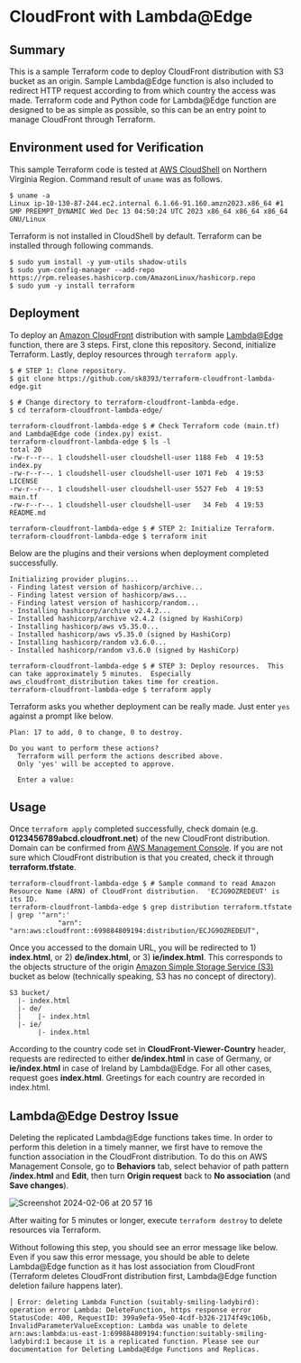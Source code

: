 # CloudFront with Lambda@Edge

## Summary
This is a sample Terraform code to deploy CloudFront distribution with S3 bucket as an origin.
Sample Lambda@Edge function is also included to redirect HTTP request according to from which country the access was made.
Terraform code and Python code for Lambda@Edge function are designed to be as simple as possible, so this can be an entry point to manage CloudFront through Terraform.


## Environment used for Verification
This sample Terraform code is tested at [AWS CloudShell](https://aws.amazon.com/cloudshell/) on Northern Virginia Region.
Command result of `uname` was as follows.

```
$ uname -a
Linux ip-10-130-87-244.ec2.internal 6.1.66-91.160.amzn2023.x86_64 #1 SMP PREEMPT_DYNAMIC Wed Dec 13 04:50:24 UTC 2023 x86_64 x86_64 x86_64 GNU/Linux
```

Terraform is not installed in CloudShell by default.
Terraform can be installed through following commands.

```
$ sudo yum install -y yum-utils shadow-utils
$ sudo yum-config-manager --add-repo https://rpm.releases.hashicorp.com/AmazonLinux/hashicorp.repo
$ sudo yum -y install terraform
```


## Deployment
To deploy an [Amazon CloudFront](https://aws.amazon.com/cloudfront/) distribution with sample [Lambda@Edge](https://aws.amazon.com/lambda/edge/) function, there are 3 steps.
First, clone this repository.
Second, initialize Terraform.
Lastly, deploy resources through `terraform apply`.

```
$ # STEP 1: Clone repository.
$ git clone https://github.com/sk8393/terraform-cloudfront-lambda-edge.git
```

```
$ # Change directory to terraform-cloudfront-lambda-edge.
$ cd terraform-cloudfront-lambda-edge/
```

```
terraform-cloudfront-lambda-edge $ # Check Terraform code (main.tf) and Lambda@Edge code (index.py) exist.
terraform-cloudfront-lambda-edge $ ls -l
total 20
-rw-r--r--. 1 cloudshell-user cloudshell-user 1188 Feb  4 19:53 index.py
-rw-r--r--. 1 cloudshell-user cloudshell-user 1071 Feb  4 19:53 LICENSE
-rw-r--r--. 1 cloudshell-user cloudshell-user 5527 Feb  4 19:53 main.tf
-rw-r--r--. 1 cloudshell-user cloudshell-user   34 Feb  4 19:53 README.md
```

```
terraform-cloudfront-lambda-edge $ # STEP 2: Initialize Terraform.
terraform-cloudfront-lambda-edge $ terraform init
```

Below are the plugins and their versions when deployment completed successfully.

```
Initializing provider plugins...
- Finding latest version of hashicorp/archive...
- Finding latest version of hashicorp/aws...
- Finding latest version of hashicorp/random...
- Installing hashicorp/archive v2.4.2...
- Installed hashicorp/archive v2.4.2 (signed by HashiCorp)
- Installing hashicorp/aws v5.35.0...
- Installed hashicorp/aws v5.35.0 (signed by HashiCorp)
- Installing hashicorp/random v3.6.0...
- Installed hashicorp/random v3.6.0 (signed by HashiCorp)
```

```
terraform-cloudfront-lambda-edge $ # STEP 3: Deploy resources.  This can take approximately 5 minutes.  Especially aws_cloudfront_distribution takes time for creation.
terraform-cloudfront-lambda-edge $ terraform apply
```

Terraform asks you whether deployment can be really made.
Just enter `yes` against a prompt like below.

```
Plan: 17 to add, 0 to change, 0 to destroy.

Do you want to perform these actions?
  Terraform will perform the actions described above.
  Only 'yes' will be accepted to approve.

  Enter a value: 
```


## Usage
Once `terraform apply` completed successfully, check domain (e.g. **0123456789abcd.cloudfront.net**) of the new CloudFront distribution.
Domain can be confirmed from [AWS Management Console](https://us-east-1.console.aws.amazon.com/cloudfront/v4/home).
If you are not sure which CloudFront distribution is that you created, check it through **terraform.tfstate**.

```
terraform-cloudfront-lambda-edge $ # Sample command to read Amazon Resource Name (ARN) of CloudFront distribution.  'ECJG9OZREDEUT' is its ID.
terraform-cloudfront-lambda-edge $ grep distribution terraform.tfstate | grep '"arn":'
            "arn": "arn:aws:cloudfront::699884809194:distribution/ECJG9OZREDEUT",
```

Once you accessed to the domain URL, you will be redirected to 1) **index.html**, or 2) **de/index.html**, or 3) **ie/index.html**.
This corresponds to the objects structure of the origin [Amazon Simple Storage Service (S3)](https://aws.amazon.com/s3/) bucket as below (technically speaking, S3 has no concept of directory).

```
S3 bucket/
  |- index.html
  |- de/
  |    |- index.html
  |- ie/
       |- index.html
```

According to the country code set in **CloudFront-Viewer-Country** header, requests are redirected to either **de/index.html** in case of Germany, or **ie/index.html** in case of Ireland by Lambda@Edge.
For all other cases, request goes **index.html**.
Greetings for each country are recorded in index.html.


## Lambda@Edge Destroy Issue
Deleting the replicated Lambda@Edge functions takes time.
In order to perform this deletion in a timely manner, we first have to remove the function association in the CloudFront distribution.
To do this on AWS Management Console, go to **Behaviors** tab, select behavior of path pattern **/index.html** and **Edit**, then turn **Origin request** back to **No association** (and **Save changes**).

![Screenshot 2024-02-06 at 20 57 16](https://github.com/sk8393/terraform-cloudfront-lambda-edge/assets/13175031/69d9f0c7-e9c4-44f5-8d32-1bfc70300411)

After waiting for 5 minutes or longer, execute `terraform destroy` to delete resources via Terraform.

Without following this step, you should see an error message like below.
Even if you saw this error message, you should be able to delete Lambda@Edge function as it has lost association from CloudFront (Terraform deletes CloudFront distribution first, Lambda@Edge function deletion failure happens later).

```
│ Error: deleting Lambda Function (suitably-smiling-ladybird): operation error Lambda: DeleteFunction, https response error StatusCode: 400, RequestID: 399a9efa-95e0-4cdf-b326-2174f49c106b, InvalidParameterValueException: Lambda was unable to delete arn:aws:lambda:us-east-1:699884809194:function:suitably-smiling-ladybird:1 because it is a replicated function. Please see our documentation for Deleting Lambda@Edge Functions and Replicas.
```
